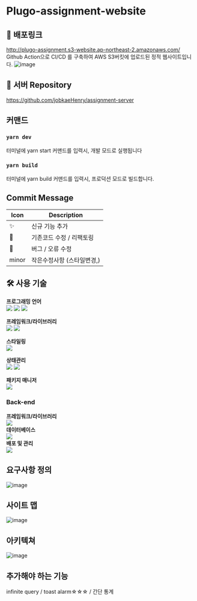 # Plugo-assignment-website
## 🔗 배포링크
http://plugo-assignment.s3-website.ap-northeast-2.amazonaws.com/ </br>
Github Action으로 CI/CD 를 구축하여 AWS S3버킷에 업로드된 정적 웹사이트입니다.
![image](https://github.com/jobkaeHenry/assignment-website/assets/100949102/45505cb0-bf44-4934-b7f3-6e2d3c72962e)

## 🔗 서버 Repository
https://github.com/jobkaeHenry/assignment-server
</br>

##  커맨드
### `yarn dev`

터미널에 yarn start 커맨드를 입력시, 개발 모드로 실행됩니다

### `yarn build`

터미널에 yarn build 커맨드를 입력시, 프로덕션 모드로 빌드합니다.


## Commit Message
| Icon  | Description              |
| ----- | ------------------------ |
| ✨    | 신규 기능 추가           |
| :art: | 기존코드 수정 / 리팩토링 |
| :bug: | 버그 / 오류 수정         |
| minor | 작은수정사항 (스타일변경,)         |

## :hammer_and_wrench: 사용 기술

**프로그래밍 언어**<br>
<img src="https://img.shields.io/badge/HTML5-E34F26?style=flat-square&logo=HTML5&logoColor=white"/> <img src="https://img.shields.io/badge/CSS3-1572B6?style=flat-square&logo=CSS3&logoColor=white"/> <img src="https://img.shields.io/badge/Typescript-3178C6?style=flat-square&logo=Typescript&logoColor=white"/><br>

**프레임워크/라이브러리**<br>
<img src="https://img.shields.io/badge/React-61DAFB?style=flat-square&logo=React&logoColor=white"/> <img src="https://img.shields.io/badge/React_router-CA4245?style=flat-square&logo=react-router&logoColor=white"/><br>

**스타일링**<br>
<img src="https://img.shields.io/badge/emotion-DB7093?style=flat-square&logo=styled-components&logoColor=white"/><br>

**상태관리**<br>
<img src="https://img.shields.io/badge/Recoil-5466FB?style=flat-square&logo=react&logoColor=white"/> <img src="https://img.shields.io/badge/ReactQuery-FF4154?style=flat-square&logo=ReactQuery&logoColor=white"/><br>

**패키지 매니저**<br>
<img src="https://img.shields.io/badge/Yarn-2C8EBB?style=flat-square&logo=Yarn&logoColor=white"/><br>

### Back-end
**프레임워크/라이브러리**<br>
<img src="https://img.shields.io/badge/Express-333333?style=flat-square&logo=Express&logoColor=white"/><br>
**데이터베이스**<br>
<img src="https://img.shields.io/badge/MongoDB-111777111?style=flat-square&logo=MongoDB&logoColor=white"/><br>
**배포 및 관리**<br>
<img src="https://img.shields.io/badge/Amazon_AWS-232F3E?style=flat-square&logo=Amazon AWS&logoColor=white"/>
<br>

## 요구사항 정의
![image](https://github.com/jobkaeHenry/assignment-website/assets/100949102/3dc732db-ea8e-4274-818e-d5666b478a81)
<br>
## 사이트 맵
![image](https://github.com/jobkaeHenry/assignment-website/assets/100949102/b2eefa7b-da00-4ea2-ae39-34c611b8bcab)

## 아키텍쳐
![image](https://github.com/jobkaeHenry/assignment-website/assets/100949102/df36a36f-a7b1-48f6-92f0-d89ef4527d38)

## 추가해야 하는 기능
infinite query / toast alarm☆☆☆ / 간단 통계
